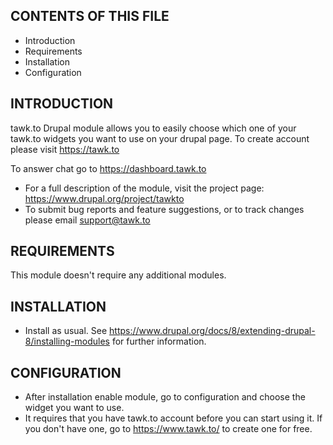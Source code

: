 CONTENTS OF THIS FILE
---------------------
 * Introduction
 * Requirements
 * Installation
 * Configuration

 INTRODUCTION
------------
tawk.to Drupal module allows you to easily choose which one of your tawk.to widgets you
want to use on your drupal page. To create account please visit https://tawk.to

To answer chat go to https://dashboard.tawk.to

 * For a full description of the module, visit the project page:
https://www.drupal.org/project/tawkto
 * To submit bug reports and feature suggestions, or to track changes please email support@tawk.to

REQUIREMENTS
------------
This module doesn't require any additional modules.

INSTALLATION
------------
 * Install as usual. See https://www.drupal.org/docs/8/extending-drupal-8/installing-modules for further information.

CONFIGURATION
-------------
 * After installation enable module, go to configuration and choose the widget you want to use.
 * It requires that you have tawk.to account before you can start using it.
    If you don't have one, go to https://www.tawk.to/ to create one for free.
